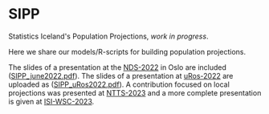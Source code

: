 # SIPP
Statistics Iceland's Population Projections, _work in progress_.

Here we share our models/R-scripts for building population projections. 

The slides of a presentation at the [NDS-2022](https://nds2021.demografi.no/) in Oslo  are included ([SIPP_june2022.pdf](https://github.com/violetacln/SIPP/blob/main/SIPP_june2022.pdf)). The slides of a presentation at [uRos-2022](https://r-project.ro/conference2022.html) are uploaded as ([SIPP_uRos2022.pdf](https://github.com/violetacln/SIPP/blob/main/SIPP_uRos2022.pdf)). A contribution focused on local projections was presented at [NTTS-2023]( https://ec.europa.eu/eurostat/cros/content/NTTS2023_en) and a more complete presentation is given at [ISI-WSC-2023](https://www.isi2023.org/).
